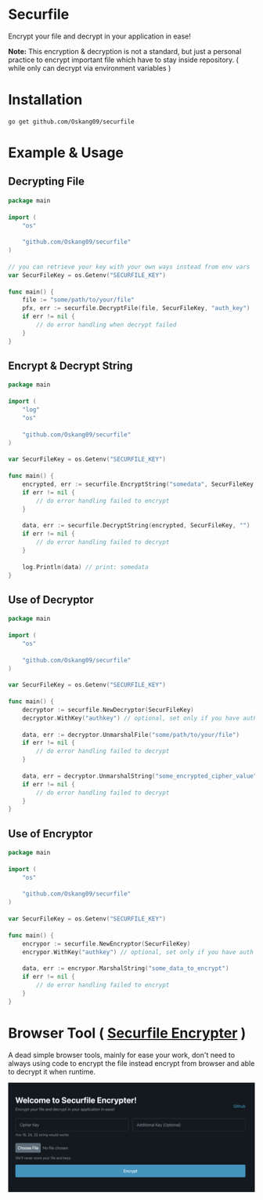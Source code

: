 # Securfile

Encrypt your file and decrypt in your application in ease!

**Note:** This encryption & decryption is not a standard, but just a personal practice to encrypt important file which have to stay inside repository. ( while only can decrypt via environment variables )


# Installation

```
go get github.com/Oskang09/securfile
```

# Example & Usage


## Decrypting File

```go
package main

import (
	"os"

	"github.com/Oskang09/securfile"
)

// you can retrieve your key with your own ways instead from env vars
var SecurFileKey = os.Getenv("SECURFILE_KEY")

func main() {
    file := "some/path/to/your/file"
    pfx, err := securfile.DecryptFile(file, SecurFileKey, "auth_key")
    if err != nil {
        // do error handling when decrypt failed
    }
}
```

## Encrypt & Decrypt String

```go
package main

import (
	"log"
	"os"

	"github.com/Oskang09/securfile"
)

var SecurFileKey = os.Getenv("SECURFILE_KEY")

func main() {
	encrypted, err := securfile.EncryptString("somedata", SecurFileKey, "")
	if err != nil {
		// do error handling failed to encrypt
	}

	data, err := securfile.DecryptString(encrypted, SecurFileKey, "")
	if err != nil {
		// do error handling failed to decrypt
	}

	log.Println(data) // print: somedata
}
```

## Use of Decryptor

```go
package main

import (
	"os"

	"github.com/Oskang09/securfile"
)

var SecurFileKey = os.Getenv("SECURFILE_KEY")

func main() {
	decryptor := securfile.NewDecryptor(SecurFileKey)
	decryptor.WithKey("authkey") // optional, set only if you have auth key

	data, err := decryptor.UnmarshalFile("some/path/to/your/file")
	if err != nil {
		// do error handling failed to decrypt
	}

	data, err = decryptor.UnmarshalString("some_encrypted_cipher_value")
	if err != nil {
		// do error handling failed to decrypt
	}
}
```

## Use of Encryptor

```go
package main

import (
	"os"

	"github.com/Oskang09/securfile"
)

var SecurFileKey = os.Getenv("SECURFILE_KEY")

func main() {
	encrypor := securfile.NewEncryptor(SecurFileKey)
	encrypor.WithKey("authkey") // optional, set only if you have auth key

	data, err := encrypor.MarshalString("some_data_to_encrypt")
	if err != nil {
		// do error handling failed to encrypt
	}
}
```

# Browser Tool ( [Securfile Encrypter](https://securfile.oskadev.com/) )

A dead simple browser tools, mainly for ease your work, don't need to always using code to encrypt the file instead encrypt from browser and able to decrypt it when runtime.

![Screenshot of browser tool](/docs/browser-tool.png)